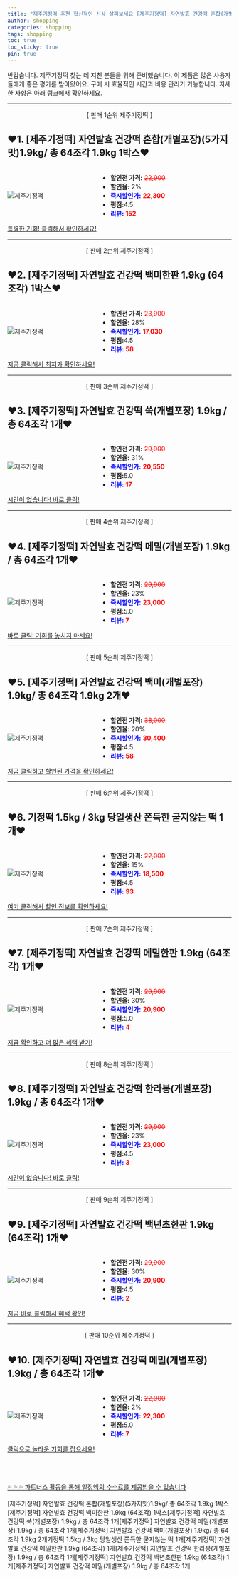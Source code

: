 ```yaml
---
title: "제주기정떡 추천 혁신적인 신상 살펴보세요 [제주기정떡] 자연발효 건강떡 혼합(개별포장)(5가지맛)1.9kg/ 총"
author: shopping
categories: shopping
tags: shopping
toc: true
toc_sticky: true
pin: true
---
```

반갑습니다. 제주기정떡 찾는 데 지친 분들을 위해 준비했습니다. 이 제품은 많은 사용자들에게 좋은 평가를 받아왔어요. 구매 시 효율적인 시간과 비용 관리가 가능합니다. 자세한 사항은 아래 링크에서 확인하세요.

---
<p class="toplist" style="margin: 0 auto; display: block; width: fit-content;">[ 판매 1순위 제주기정떡 ]</p>

<h2><strong>❤️1. [제주기정떡] 자연발효 건강떡 혼합(개별포장)(5가지맛)1.9kg/ 총 64조각 1.9kg 1박스❤️</strong></h2>

<div style="display: flex; align-items: center;">
    <div style="flex: 0.4;">
        <img src="https://thumbnail7.coupangcdn.com/thumbnails/remote/230x230ex/image/vendor_inventory/2217/d15c83a00d9bab921c57e16d90c3627f8f348179468f12b6974a8dc426be.jpg" alt="제주기정떡" style="max-width: 100%;">
    </div>
    <div style="flex: 0.6; margin-left: 10px;">
        <ul>
            <li><strong>할인전 가격:</strong> <del style="color: red;">22,900</del></li>
            <li><strong>할인율:</strong> 2%</li>
            <li><span style='color:blue'><strong>즉시할인가:</strong></span> <span style='color:red'><strong>22,300</strong></span></li>
            <li><strong>평점:</strong>4.5</li>
            <li><span style='color:blue'><strong>리뷰:</strong></span> <span style='color:red'><strong>152</strong></span></li>
        </ul>
    </div>
</div>
<div class="center">
    <a href="https://selin100587.github.io?lptag=AF9450613&subid=githubio&pageKey=321028771&traceid=V0-153&itemId=1027563775&vendorItemId=5484088730" class="myButton">
        특별한 기회! 클릭해서 확인하세요!
    </a>
</div>


---
<p class="toplist" style="margin: 0 auto; display: block; width: fit-content;">[ 판매 2순위 제주기정떡 ]</p>

<h2><strong>❤️2. [제주기정떡] 자연발효 건강떡 백미한판 1.9kg (64조각) 1박스❤️</strong></h2>

<div style="display: flex; align-items: center;">
    <div style="flex: 0.4;">
        <img src="https://thumbnail7.coupangcdn.com/thumbnails/remote/230x230ex/image/vendor_inventory/506e/d1b1e708ebfeda7a854d4e103ddfa309b518cf908dad97fd65f18c2d8a70.jpg" alt="제주기정떡" style="max-width: 100%;">
    </div>
    <div style="flex: 0.6; margin-left: 10px;">
        <ul>
            <li><strong>할인전 가격:</strong> <del style="color: red;">23,900</del></li>
            <li><strong>할인율:</strong> 28%</li>
            <li><span style='color:blue'><strong>즉시할인가:</strong></span> <span style='color:red'><strong>17,030</strong></span></li>
            <li><strong>평점:</strong>4.5</li>
            <li><span style='color:blue'><strong>리뷰:</strong></span> <span style='color:red'><strong>58</strong></span></li>
        </ul>
    </div>
</div>
<div class="center">
    <a href="https://selin100587.github.io?lptag=AF9450613&subid=githubio&pageKey=6988485133&traceid=V0-153&itemId=17096124226&vendorItemId=5472539335" class="myButton">
        지금 클릭해서 최저가 확인하세요!
    </a>
</div>


---
<p class="toplist" style="margin: 0 auto; display: block; width: fit-content;">[ 판매 3순위 제주기정떡 ]</p>

<h2><strong>❤️3. [제주기정떡] 자연발효 건강떡 쑥(개별포장) 1.9kg / 총 64조각 1개❤️</strong></h2>

<div style="display: flex; align-items: center;">
    <div style="flex: 0.4;">
        <img src="https://thumbnail10.coupangcdn.com/thumbnails/remote/230x230ex/image/vendor_inventory/a3c2/276b04720b2e431ad33444bf079a97502eba3921956772109a6993069eae.jpg" alt="제주기정떡" style="max-width: 100%;">
    </div>
    <div style="flex: 0.6; margin-left: 10px;">
        <ul>
            <li><strong>할인전 가격:</strong> <del style="color: red;">29,900</del></li>
            <li><strong>할인율:</strong> 31%</li>
            <li><span style='color:blue'><strong>즉시할인가:</strong></span> <span style='color:red'><strong>20,550</strong></span></li>
            <li><strong>평점:</strong>5.0</li>
            <li><span style='color:blue'><strong>리뷰:</strong></span> <span style='color:red'><strong>17</strong></span></li>
        </ul>
    </div>
</div>
<div class="center">
    <a href="https://selin100587.github.io?lptag=AF9450613&subid=githubio&pageKey=321028756&traceid=V0-153&itemId=1027563714&vendorItemId=5472539416" class="myButton">
        시간이 없습니다! 바로 클릭!
    </a>
</div>


---
<p class="toplist" style="margin: 0 auto; display: block; width: fit-content;">[ 판매 4순위 제주기정떡 ]</p>

<h2><strong>❤️4. [제주기정떡] 자연발효 건강떡 메밀(개별포장) 1.9kg / 총 64조각 1개❤️</strong></h2>

<div style="display: flex; align-items: center;">
    <div style="flex: 0.4;">
        <img src="https://thumbnail6.coupangcdn.com/thumbnails/remote/230x230ex/image/vendor_inventory/1c55/51bc5b1c77e3379ac7f0995096121a512b9f741312f152313d56cab07a52.jpg" alt="제주기정떡" style="max-width: 100%;">
    </div>
    <div style="flex: 0.6; margin-left: 10px;">
        <ul>
            <li><strong>할인전 가격:</strong> <del style="color: red;">29,900</del></li>
            <li><strong>할인율:</strong> 23%</li>
            <li><span style='color:blue'><strong>즉시할인가:</strong></span> <span style='color:red'><strong>23,000</strong></span></li>
            <li><strong>평점:</strong>5.0</li>
            <li><span style='color:blue'><strong>리뷰:</strong></span> <span style='color:red'><strong>7</strong></span></li>
        </ul>
    </div>
</div>
<div class="center">
    <a href="https://selin100587.github.io?lptag=AF9450613&subid=githubio&pageKey=321028763&traceid=V0-153&itemId=1027563745&vendorItemId=5472539460" class="myButton">
        바로 클릭! 기회를 놓치지 마세요!
    </a>
</div>


---
<p class="toplist" style="margin: 0 auto; display: block; width: fit-content;">[ 판매 5순위 제주기정떡 ]</p>

<h2><strong>❤️5. [제주기정떡] 자연발효 건강떡 백미(개별포장) 1.9kg/ 총 64조각 1.9kg 2개❤️</strong></h2>

<div style="display: flex; align-items: center;">
    <div style="flex: 0.4;">
        <img src="https://thumbnail8.coupangcdn.com/thumbnails/remote/230x230ex/image/vendor_inventory/f17d/1dc2b345c4a0f075fc8263b749c3f194dcf502219799ea373feb965c1ee4.jpg" alt="제주기정떡" style="max-width: 100%;">
    </div>
    <div style="flex: 0.6; margin-left: 10px;">
        <ul>
            <li><strong>할인전 가격:</strong> <del style="color: red;">38,000</del></li>
            <li><strong>할인율:</strong> 20%</li>
            <li><span style='color:blue'><strong>즉시할인가:</strong></span> <span style='color:red'><strong>30,400</strong></span></li>
            <li><strong>평점:</strong>4.5</li>
            <li><span style='color:blue'><strong>리뷰:</strong></span> <span style='color:red'><strong>58</strong></span></li>
        </ul>
    </div>
</div>
<div class="center">
    <a href="https://selin100587.github.io?lptag=AF9450613&subid=githubio&pageKey=6988485133&traceid=V0-153&itemId=18070172591&vendorItemId=85559521537" class="myButton">
        지금 클릭하고 할인된 가격을 확인하세요!
    </a>
</div>


---
<p class="toplist" style="margin: 0 auto; display: block; width: fit-content;">[ 판매 6순위 제주기정떡 ]</p>

<h2><strong>❤️6. 기정떡 1.5kg / 3kg 당일생산 쫀득한 굳지않는 떡 1개❤️</strong></h2>

<div style="display: flex; align-items: center;">
    <div style="flex: 0.4;">
        <img src="https://thumbnail6.coupangcdn.com/thumbnails/remote/230x230ex/image/vendor_inventory/f1f9/cceb42608c497d0a08f0f87b72a864ed025835136bc659ff56d096a7015e.jpg" alt="제주기정떡" style="max-width: 100%;">
    </div>
    <div style="flex: 0.6; margin-left: 10px;">
        <ul>
            <li><strong>할인전 가격:</strong> <del style="color: red;">22,000</del></li>
            <li><strong>할인율:</strong> 15%</li>
            <li><span style='color:blue'><strong>즉시할인가:</strong></span> <span style='color:red'><strong>18,500</strong></span></li>
            <li><strong>평점:</strong>4.5</li>
            <li><span style='color:blue'><strong>리뷰:</strong></span> <span style='color:red'><strong>93</strong></span></li>
        </ul>
    </div>
</div>
<div class="center">
    <a href="https://selin100587.github.io?lptag=AF9450613&subid=githubio&pageKey=7790419086&traceid=V0-153&itemId=21075478633&vendorItemId=88137666169" class="myButton">
        여기 클릭해서 할인 정보를 확인하세요!
    </a>
</div>


---
<p class="toplist" style="margin: 0 auto; display: block; width: fit-content;">[ 판매 7순위 제주기정떡 ]</p>

<h2><strong>❤️7. [제주기정떡] 자연발효 건강떡 메밀한판 1.9kg (64조각) 1개❤️</strong></h2>

<div style="display: flex; align-items: center;">
    <div style="flex: 0.4;">
        <img src="https://thumbnail7.coupangcdn.com/thumbnails/remote/230x230ex/image/vendor_inventory/1590/8981f441222e37e7bccee42f9fe275ae60dd80e751795e9d1db3e9c8f682.jpg" alt="제주기정떡" style="max-width: 100%;">
    </div>
    <div style="flex: 0.6; margin-left: 10px;">
        <ul>
            <li><strong>할인전 가격:</strong> <del style="color: red;">29,900</del></li>
            <li><strong>할인율:</strong> 30%</li>
            <li><span style='color:blue'><strong>즉시할인가:</strong></span> <span style='color:red'><strong>20,900</strong></span></li>
            <li><strong>평점:</strong>5.0</li>
            <li><span style='color:blue'><strong>리뷰:</strong></span> <span style='color:red'><strong>4</strong></span></li>
        </ul>
    </div>
</div>
<div class="center">
    <a href="https://selin100587.github.io?lptag=AF9450613&subid=githubio&pageKey=321028725&traceid=V0-153&itemId=1027563497&vendorItemId=5472539088" class="myButton">
        지금 확인하고 더 많은 혜택 받기!
    </a>
</div>


---
<p class="toplist" style="margin: 0 auto; display: block; width: fit-content;">[ 판매 8순위 제주기정떡 ]</p>

<h2><strong>❤️8. [제주기정떡] 자연발효 건강떡 한라봉(개별포장) 1.9kg / 총 64조각 1개❤️</strong></h2>

<div style="display: flex; align-items: center;">
    <div style="flex: 0.4;">
        <img src="https://thumbnail10.coupangcdn.com/thumbnails/remote/230x230ex/image/vendor_inventory/227c/9bdafd369b2958bfec7d0142d6690c1770814a4d218ec255656fd8a62f8b.jpg" alt="제주기정떡" style="max-width: 100%;">
    </div>
    <div style="flex: 0.6; margin-left: 10px;">
        <ul>
            <li><strong>할인전 가격:</strong> <del style="color: red;">29,900</del></li>
            <li><strong>할인율:</strong> 23%</li>
            <li><span style='color:blue'><strong>즉시할인가:</strong></span> <span style='color:red'><strong>23,000</strong></span></li>
            <li><strong>평점:</strong>4.5</li>
            <li><span style='color:blue'><strong>리뷰:</strong></span> <span style='color:red'><strong>3</strong></span></li>
        </ul>
    </div>
</div>
<div class="center">
    <a href="https://selin100587.github.io?lptag=AF9450613&subid=githubio&pageKey=321028773&traceid=V0-153&itemId=1027563778&vendorItemId=5472539587" class="myButton">
        시간이 없습니다! 바로 클릭!
    </a>
</div>


---
<p class="toplist" style="margin: 0 auto; display: block; width: fit-content;">[ 판매 9순위 제주기정떡 ]</p>

<h2><strong>❤️9. [제주기정떡] 자연발효 건강떡 백년초한판 1.9kg (64조각) 1개❤️</strong></h2>

<div style="display: flex; align-items: center;">
    <div style="flex: 0.4;">
        <img src="https://thumbnail7.coupangcdn.com/thumbnails/remote/230x230ex/image/vendor_inventory/1590/8981f441222e37e7bccee42f9fe275ae60dd80e751795e9d1db3e9c8f682.jpg" alt="제주기정떡" style="max-width: 100%;">
    </div>
    <div style="flex: 0.6; margin-left: 10px;">
        <ul>
            <li><strong>할인전 가격:</strong> <del style="color: red;">29,900</del></li>
            <li><strong>할인율:</strong> 30%</li>
            <li><span style='color:blue'><strong>즉시할인가:</strong></span> <span style='color:red'><strong>20,900</strong></span></li>
            <li><strong>평점:</strong>4.5</li>
            <li><span style='color:blue'><strong>리뷰:</strong></span> <span style='color:red'><strong>2</strong></span></li>
        </ul>
    </div>
</div>
<div class="center">
    <a href="https://selin100587.github.io?lptag=AF9450613&subid=githubio&pageKey=8244690024&traceid=V0-153&itemId=1027563540&vendorItemId=5472539151" class="myButton">
        지금 바로 클릭해서 혜택 확인!
    </a>
</div>


---
<p class="toplist" style="margin: 0 auto; display: block; width: fit-content;">[ 판매 10순위 제주기정떡 ]</p>

<h2><strong>❤️10. [제주기정떡] 자연발효 건강떡 메밀(개별포장) 1.9kg / 총 64조각 1개❤️</strong></h2>

<div style="display: flex; align-items: center;">
    <div style="flex: 0.4;">
        <img src="https://thumbnail6.coupangcdn.com/thumbnails/remote/230x230ex/image/vendor_inventory/ec75/0497eabe45380c85ae3be871a87e64a949f3d8b76f6ccda0101066c4bcbb.jpg" alt="제주기정떡" style="max-width: 100%;">
    </div>
    <div style="flex: 0.6; margin-left: 10px;">
        <ul>
            <li><strong>할인전 가격:</strong> <del style="color: red;">22,900</del></li>
            <li><strong>할인율:</strong> 2%</li>
            <li><span style='color:blue'><strong>즉시할인가:</strong></span> <span style='color:red'><strong>22,300</strong></span></li>
            <li><strong>평점:</strong>5.0</li>
            <li><span style='color:blue'><strong>리뷰:</strong></span> <span style='color:red'><strong>7</strong></span></li>
        </ul>
    </div>
</div>
<div class="center">
    <a href="https://selin100587.github.io?lptag=AF9450613&subid=githubio&pageKey=321028763&traceid=V0-153&itemId=1033638488&vendorItemId=5484047895" class="myButton">
        클릭으로 놀라운 기회를 잡으세요!
    </a>
</div>

<br><br><br>[💦 💦 💦 파트너스 활동을 통해 일정액의 수수료를 제공받을 수 있습니다](https://link.coupang.com/a/bcpT2c)<br><br>[제주기정떡] 자연발효 건강떡 혼합(개별포장)(5가지맛)1.9kg/ 총 64조각 1.9kg 1박스[제주기정떡] 자연발효 건강떡 백미한판 1.9kg (64조각) 1박스[제주기정떡] 자연발효 건강떡 쑥(개별포장) 1.9kg / 총 64조각 1개[제주기정떡] 자연발효 건강떡 메밀(개별포장) 1.9kg / 총 64조각 1개[제주기정떡] 자연발효 건강떡 백미(개별포장) 1.9kg/ 총 64조각 1.9kg 2개기정떡 1.5kg / 3kg 당일생산 쫀득한 굳지않는 떡 1개[제주기정떡] 자연발효 건강떡 메밀한판 1.9kg (64조각) 1개[제주기정떡] 자연발효 건강떡 한라봉(개별포장) 1.9kg / 총 64조각 1개[제주기정떡] 자연발효 건강떡 백년초한판 1.9kg (64조각) 1개[제주기정떡] 자연발효 건강떡 메밀(개별포장) 1.9kg / 총 64조각 1개